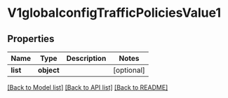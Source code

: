 # V1globalconfigTrafficPoliciesValue1

## Properties
Name | Type | Description | Notes
------------ | ------------- | ------------- | -------------
**list** | **object** |  | [optional] 

[[Back to Model list]](../README.md#documentation-for-models) [[Back to API list]](../README.md#documentation-for-api-endpoints) [[Back to README]](../README.md)

